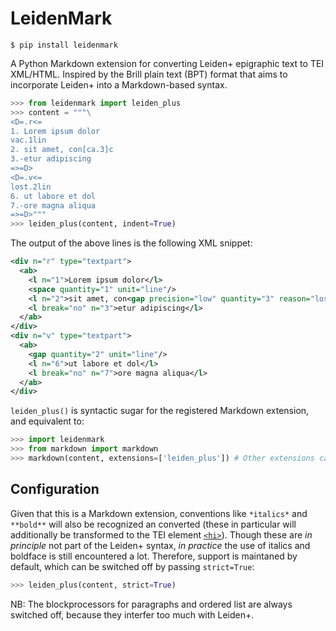 # LeidenMark

```shell
$ pip install leidenmark
```

A Python Markdown extension for converting Leiden+ epigraphic text to TEI XML/HTML. Inspired by the Brill plain text (BPT) format that aims to incorporate Leiden+ into a Markdown-based syntax.

```python
>>> from leidenmark import leiden_plus
>>> content = """\
<D=.r<=
1. Lorem ipsum dolor
vac.1lin
2. sit amet, con[ca.3]c
3.-etur adipiscing
=>=D>
<D=.v<=
lost.2lin
6. ut labore et dol
7.-ore magna aliqua
=>=D>"""
>>> leiden_plus(content, indent=True)
```

The output of the above lines is the following XML snippet:

```xml
<div n="r" type="textpart">
  <ab>
    <l n="1">Lorem ipsum dolor</l>
    <space quantity="1" unit="line"/>
    <l n="2">sit amet, con<gap precision="low" quantity="3" reason="lost" unit="character"/>c</l>
    <l break="no" n="3">etur adipiscing</l>
  </ab>
</div>
<div n="v" type="textpart">
  <ab>
    <gap quantity="2" unit="line"/>
    <l n="6">ut labore et dol</l>
    <l break="no" n="7">ore magna aliqua</l>
  </ab>
</div>
```

`leiden_plus()` is syntactic sugar for the registered Markdown extension, and equivalent to:

```python
>>> import leidenmark
>>> from markdown import markdown
>>> markdown(content, extensions=['leiden_plus']) # Other extensions can be added to this list
```

## Configuration

Given that this is a Markdown extension, conventions like `*italics*` and `**bold**` will also be recognized an converted (these in particular will additionally be transformed to the TEI element [`<hi>`](https://tei-c.org/release/doc/tei-p5-doc/en/html/ref-hi.html)). Though these are _in principle_ not part of the Leiden+ syntax, _in practice_ the use of italics and boldface is still encountered a lot. Therefore, support is maintaned by default, which can be switched off by passing `strict=True`:

```python
>>> leiden_plus(content, strict=True)
```

NB: The blockprocessors for paragraphs and ordered list are always switched off, because they interfer too much with Leiden+.
